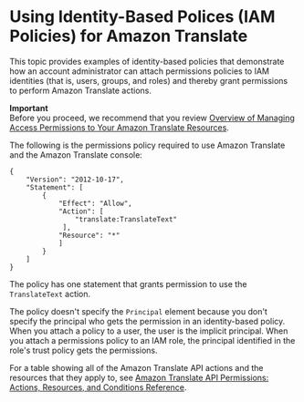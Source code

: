 # Using Identity\-Based Polices \(IAM Policies\) for Amazon Translate<a name="access-control-managing-permissions"></a>

This topic provides examples of identity\-based policies that demonstrate how an account administrator can attach permissions policies to IAM identities \(that is, users, groups, and roles\) and thereby grant permissions to perform Amazon Translate actions\. 

**Important**  
Before you proceed, we recommend that you review [Overview of Managing Access Permissions to Your Amazon Translate Resources](access-control-overview.md)\. 

The following is the permissions policy required to use Amazon Translate and the Amazon Translate console:

```
{
    "Version": "2012-10-17",
    "Statement": [
        {
            "Effect": "Allow",
            "Action": [
                "translate:TranslateText"
             ],   
            "Resource": "*"
            ]
        }
    ]
}
```

The policy has one statement that grants permission to use the `TranslateText` action\.

The policy doesn't specify the `Principal` element because you don't specify the principal who gets the permission in an identity\-based policy\. When you attach a policy to a user, the user is the implicit principal\. When you attach a permissions policy to an IAM role, the principal identified in the role's trust policy gets the permissions\. 

For a table showing all of the Amazon Translate API actions and the resources that they apply to, see [Amazon Translate API Permissions: Actions, Resources, and Conditions Reference](translate-api-permissions-ref.md)\.